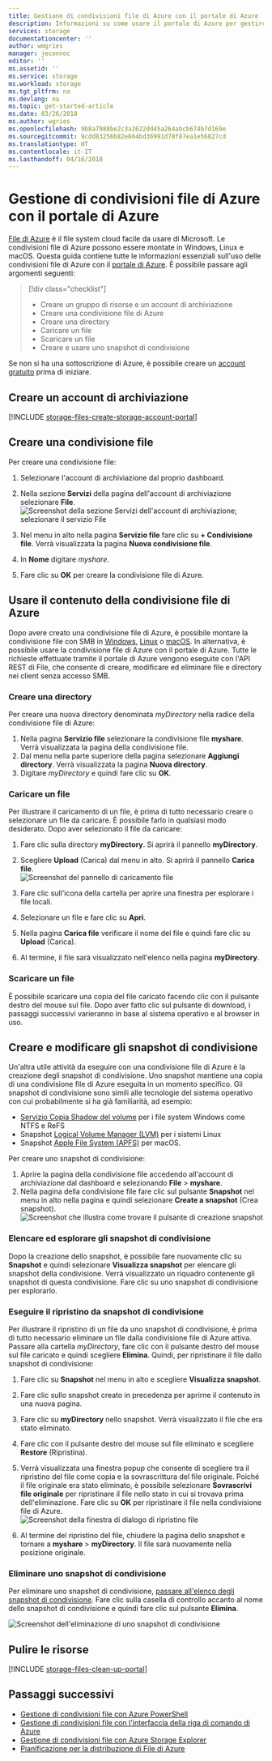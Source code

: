 ```yaml
---
title: Gestione di condivisioni file di Azure con il portale di Azure
description: Informazioni su come usare il portale di Azure per gestire File di Azure.
services: storage
documentationcenter: ''
author: wmgries
manager: jeconnoc
editor: ''
ms.assetid: ''
ms.service: storage
ms.workload: storage
ms.tgt_pltfrm: na
ms.devlang: na
ms.topic: get-started-article
ms.date: 03/26/2018
ms.author: wgries
ms.openlocfilehash: 9b8a7988be2c3a2622dd45a264abcb674b7d169e
ms.sourcegitcommit: 9cdd83256b82e664bd36991d78f87ea1e56827cd
ms.translationtype: HT
ms.contentlocale: it-IT
ms.lasthandoff: 04/16/2018
---
```

# <a name="managing-azure-file-shares-with-the-azure-portal"></a>Gestione di condivisioni file di Azure con il portale di Azure 
[File di Azure](storage-files-introduction.md) è il file system cloud facile da usare di Microsoft. Le condivisioni file di Azure possono essere montate in Windows, Linux e macOS. Questa guida contiene tutte le informazioni essenziali sull'uso delle condivisioni file di Azure con il [portale di Azure](https://portal.azure.com/). È possibile passare agli argomenti seguenti:

> [!div class="checklist"]
> * Creare un gruppo di risorse e un account di archiviazione
> * Creare una condivisione file di Azure 
> * Creare una directory
> * Caricare un file 
> * Scaricare un file
> * Creare e usare uno snapshot di condivisione

Se non si ha una sottoscrizione di Azure, è possibile creare un [account gratuito](https://azure.microsoft.com/free/?WT.mc_id=A261C142F) prima di iniziare.

## <a name="create-a-storage-account"></a>Creare un account di archiviazione
[!INCLUDE [storage-files-create-storage-account-portal](../../../includes/storage-files-create-storage-account-portal.md)]

## <a name="create-a-file-share"></a>Creare una condivisione file
Per creare una condivisione file:

1. Selezionare l'account di archiviazione dal proprio dashboard.
2. Nella sezione **Servizi** della pagina dell'account di archiviazione selezionare **File**.
    ![Screenshot della sezione Servizi dell'account di archiviazione; selezionare il servizio File](media/storage-how-to-use-files-portal/create-file-share-1.png)

3. Nel menu in alto nella pagina **Servizio file** fare clic su **+ Condivisione file**. Verrà visualizzata la pagina **Nuova condivisione file**.
4. In **Nome** digitare *myshare*.
5. Fare clic su **OK** per creare la condivisione file di Azure.

## <a name="work-with-the-contents-of-the-azure-file-share"></a>Usare il contenuto della condivisione file di Azure
Dopo avere creato una condivisione file di Azure, è possibile montare la condivisione file con SMB in [Windows](storage-how-to-use-files-windows.md), [Linux](storage-how-to-use-files-linux.md) o [macOS](storage-how-to-use-files-mac.md). In alternativa, è possibile usare la condivisione file di Azure con il portale di Azure. Tutte le richieste effettuate tramite il portale di Azure vengono eseguite con l'API REST di File, che consente di creare, modificare ed eliminare file e directory nei client senza accesso SMB.

### <a name="create-a-directory"></a>Creare una directory
Per creare una nuova directory denominata *myDirectory* nella radice della condivisione file di Azure:

1. Nella pagina **Servizio file** selezionare la condivisione file **myshare**. Verrà visualizzata la pagina della condivisione file.
2. Dal menu nella parte superiore della pagina selezionare **Aggiungi directory**. Verrà visualizzata la pagina **Nuova directory**.
3. Digitare *myDirectory* e quindi fare clic su **OK**.

### <a name="upload-a-file"></a>Caricare un file 
Per illustrare il caricamento di un file, è prima di tutto necessario creare o selezionare un file da caricare. È possibile farlo in qualsiasi modo desiderato. Dopo aver selezionato il file da caricare:

1. Fare clic sulla directory **myDirectory**. Si aprirà il pannello **myDirectory**.
2. Scegliere **Upload** (Carica) dal menu in alto. Si aprirà il pannello **Carica file**.  
    ![Screenshot del pannello di caricamento file](media/storage-how-to-use-files-portal/upload-file-1.png)

3. Fare clic sull'icona della cartella per aprire una finestra per esplorare i file locali. 
4. Selezionare un file e fare clic su **Apri**. 
5. Nella pagina **Carica file** verificare il nome del file e quindi fare clic su **Upload** (Carica).
6. Al termine, il file sarà visualizzato nell'elenco nella pagina **myDirectory**.

### <a name="download-a-file"></a>Scaricare un file
È possibile scaricare una copia del file caricato facendo clic con il pulsante destro del mouse sul file. Dopo aver fatto clic sul pulsante di download, i passaggi successivi varieranno in base al sistema operativo e al browser in uso.

## <a name="create-and-modify-share-snapshots"></a>Creare e modificare gli snapshot di condivisione
Un'altra utile attività da eseguire con una condivisione file di Azure è la creazione degli snapshot di condivisione. Uno snapshot mantiene una copia di una condivisione file di Azure eseguita in un momento specifico. Gli snapshot di condivisione sono simili alle tecnologie del sistema operativo con cui probabilmente si ha già familiarità, ad esempio:
- [Servizio Copia Shadow del volume](https://docs.microsoft.com/previous-versions/windows/it-pro/windows-server-2008-R2-and-2008/ee923636) per i file system Windows come NTFS e ReFS
- Snapshot [Logical Volume Manager (LVM)](https://en.wikipedia.org/wiki/Logical_Volume_Manager_(Linux)#Basic_functionality) per i sistemi Linux
- Snapshot [Apple File System (APFS)](https://developer.apple.com/library/content/documentation/FileManagement/Conceptual/APFS_Guide/Features/Features.html) per macOS. 

Per creare uno snapshot di condivisione:

1. Aprire la pagina della condivisione file accedendo all'account di archiviazione dal dashboard e selezionando **File** > **myshare**. 
2. Nella pagina della condivisione file fare clic sul pulsante **Snapshot** nel menu in alto nella pagina e quindi selezionare **Create a snapshot** (Crea snapshot).  
    ![Screenshot che illustra come trovare il pulsante di creazione snapshot](media/storage-how-to-use-files-portal/create-snapshot-1.png)

### <a name="list-and-browse-share-snapshots"></a>Elencare ed esplorare gli snapshot di condivisione
Dopo la creazione dello snapshot, è possibile fare nuovamente clic su **Snapshot** e quindi selezionare **Visualizza snapshot** per elencare gli snapshot della condivisione. Verrà visualizzato un riquadro contenente gli snapshot di questa condivisione. Fare clic su uno snapshot di condivisione per esplorarlo.

### <a name="restore-from-a-share-snapshot"></a>Eseguire il ripristino da snapshot di condivisione
Per illustrare il ripristino di un file da uno snapshot di condivisione, è prima di tutto necessario eliminare un file dalla condivisione file di Azure attiva. Passare alla cartella *myDirectory*, fare clic con il pulsante destro del mouse sul file caricato e quindi scegliere **Elimina**. Quindi, per ripristinare il file dallo snapshot di condivisione:

1. Fare clic su **Snapshot** nel menu in alto e scegliere **Visualizza snapshot**. 
2. Fare clic sullo snapshot creato in precedenza per aprirne il contenuto in una nuova pagina. 
3. Fare clic su **myDirectory** nello snapshot. Verrà visualizzato il file che era stato eliminato. 
4. Fare clic con il pulsante destro del mouse sul file eliminato e scegliere **Restore** (Ripristina).
5. Verrà visualizzata una finestra popup che consente di scegliere tra il ripristino del file come copia e la sovrascrittura del file originale. Poiché il file originale era stato eliminato, è possibile selezionare **Sovrascrivi file originale** per ripristinare il file nello stato in cui si trovava prima dell'eliminazione. Fare clic su **OK** per ripristinare il file nella condivisione file di Azure.  
    ![Screenshot della finestra di dialogo di ripristino file](media/storage-how-to-use-files-portal/restore-snapshot-1.png)

6. Al termine del ripristino del file, chiudere la pagina dello snapshot e tornare a **myshare** > **myDirectory**. Il file sarà nuovamente nella posizione originale.

### <a name="delete-a-share-snapshot"></a>Eliminare uno snapshot di condivisione
Per eliminare uno snapshot di condivisione, [passare all'elenco degli snapshot di condivisione](#list-and-browse-a-share-snapshot). Fare clic sulla casella di controllo accanto al nome dello snapshot di condivisione e quindi fare clic sul pulsante **Elimina**.

![Screenshot dell'eliminazione di uno snapshot di condivisione](media/storage-how-to-use-files-portal/delete-snapshot-1.png)

## <a name="clean-up-resources"></a>Pulire le risorse
[!INCLUDE [storage-files-clean-up-portal](../../../includes/storage-files-clean-up-portal.md)]

## <a name="next-steps"></a>Passaggi successivi
- [Gestione di condivisioni file con Azure PowerShell](storage-how-to-use-files-powershell.md)
- [Gestione di condivisioni file con l'interfaccia della riga di comando di Azure](storage-how-to-use-files-cli.md)
- [Gestione di condivisioni file con Azure Storage Explorer](storage-how-to-use-files-storage-explorer.md)
- [Pianificazione per la distribuzione di File di Azure](storage-files-planning.md)